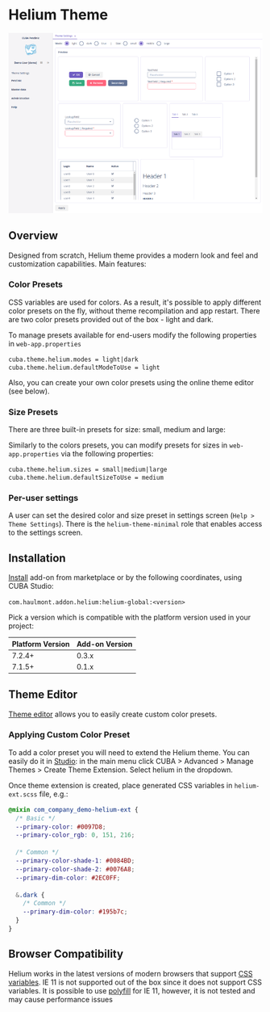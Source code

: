 # Helium Theme

![teaser](img/teaser.png)

## Overview

Designed from scratch, Helium theme provides a modern look and feel and customization capabilities. Main features:

### Color Presets

CSS variables are used for colors. As a result, it's possible to apply different color presets on the fly, 
without theme recompilation and app restart. There are two color presets provided out of the box - light and dark.

To manage presets available for end-users modify the following properties in `web-app.properties`
```
cuba.theme.helium.modes = light|dark
cuba.theme.helium.defaultModeToUse = light
```
Also, you can create your own color presets using the online theme editor (see below).

### Size Presets

There are three built-in presets for size: small, medium and large:

Similarly to the colors presets, you can modify presets for sizes in `web-app.properties` via the following properties:
```
cuba.theme.helium.sizes = small|medium|large
cuba.theme.helium.defaultSizeToUse = medium
```

### Per-user settings

A user can set the desired color and size preset in settings screen (`Help > Theme Settings`). There is the `helium-theme-minimal` role that enables access to the settings screen.

## Installation

[Install](https://doc.cuba-platform.com/studio/) add-on from marketplace or by the following coordinates, using CUBA Studio:

`com.haulmont.addon.helium:helium-global:<version>`

Pick a version which is compatible with the platform version used in your project:

| Platform Version | Add-on Version |
| ---------------- | -------------- |
| 7.2.4+           | 0.3.x          |
| 7.1.5+           | 0.1.x          |

## Theme Editor

[Theme editor](https://demo10.cuba-platform.com/helium-editor/) allows you to easily create custom color presets.

### Applying Custom Color Preset

To add a color preset you will need to extend the Helium theme. You can easily do it in [Studio](https://doc.cuba-platform.com/studio/#generic_ui_themes): in the main menu click CUBA > Advanced > Manage Themes > Create Theme Extension. Select helium in the dropdown.

Once theme extension is created, place generated CSS variables in `helium-ext.scss` file, e.g.:

```scss
@mixin com_company_demo-helium-ext {
  /* Basic */
  --primary-color: #0097D8;
  --primary-color_rgb: 0, 151, 216;

  /* Common */
  --primary-color-shade-1: #0084BD;
  --primary-color-shade-2: #0076A8;
  --primary-dim-color: #2EC0FF;

  &.dark {
    /* Common */
    --primary-dim-color: #195b7c;
  }
}
``` 

## Browser Compatibility

Helium works in the latest versions of modern browsers that support [CSS variables](https://caniuse.com/#feat=css-variables).
IE 11 is not supported out of the box since it does not support CSS variables. It is possible to use [polyfill](https://github.com/nuxodin/ie11CustomProperties) for IE 11, however, it is not tested and may cause performance issues 
